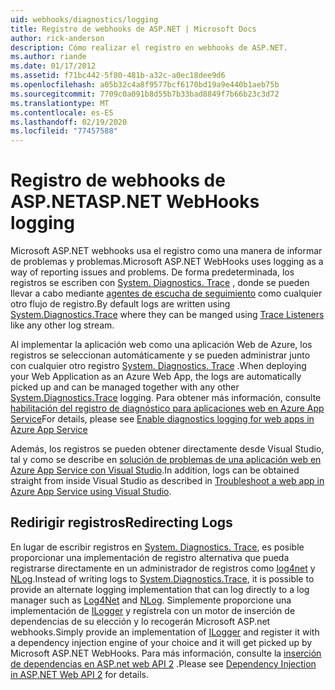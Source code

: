 ```yaml
---
uid: webhooks/diagnostics/logging
title: Registro de webhooks de ASP.NET | Microsoft Docs
author: rick-anderson
description: Cómo realizar el registro en webhooks de ASP.NET.
ms.author: riande
ms.date: 01/17/2012
ms.assetid: f71bc442-5f80-481b-a32c-a0ec18dee9d6
ms.openlocfilehash: a05b32c4a8f9577bcf6170bd19a9e440b1aeb75b
ms.sourcegitcommit: 7709c0a091b8d55b7b33bad8849f7b66b23c3d72
ms.translationtype: MT
ms.contentlocale: es-ES
ms.lasthandoff: 02/19/2020
ms.locfileid: "77457588"
---
```

# <a name="aspnet-webhooks-logging"></a><span data-ttu-id="24b7f-103">Registro de webhooks de ASP.NET</span><span class="sxs-lookup"><span data-stu-id="24b7f-103">ASP.NET WebHooks logging</span></span>

<span data-ttu-id="24b7f-104">Microsoft ASP.NET webhooks usa el registro como una manera de informar de problemas y problemas.</span><span class="sxs-lookup"><span data-stu-id="24b7f-104">Microsoft ASP.NET WebHooks uses logging as a way of reporting issues and problems.</span></span> <span data-ttu-id="24b7f-105">De forma predeterminada, los registros se escriben con [System. Diagnostics. Trace](https://msdn.microsoft.com/library/system.diagnostics.trace) , donde se pueden llevar a cabo mediante [agentes de escucha de seguimiento](https://msdn.microsoft.com/library/system.diagnostics.tracelistener.aspx) como cualquier otro flujo de registro.</span><span class="sxs-lookup"><span data-stu-id="24b7f-105">By default logs are written using [System.Diagnostics.Trace](https://msdn.microsoft.com/library/system.diagnostics.trace) where they can be manged using [Trace Listeners](https://msdn.microsoft.com/library/system.diagnostics.tracelistener.aspx) like any other log stream.</span></span>

<span data-ttu-id="24b7f-106">Al implementar la aplicación web como una aplicación Web de Azure, los registros se seleccionan automáticamente y se pueden administrar junto con cualquier otro registro [System. Diagnostics. Trace](https://msdn.microsoft.com/library/system.diagnostics.trace) .</span><span class="sxs-lookup"><span data-stu-id="24b7f-106">When deploying your Web Application as an Azure Web App, the logs are automatically picked up and can be managed together with any other [System.Diagnostics.Trace](https://msdn.microsoft.com/library/system.diagnostics.trace) logging.</span></span> <span data-ttu-id="24b7f-107">Para obtener más información, consulte [habilitación del registro de diagnóstico para aplicaciones web en Azure App Service](https://azure.microsoft.com/documentation/articles/web-sites-enable-diagnostic-log/)</span><span class="sxs-lookup"><span data-stu-id="24b7f-107">For details, please see [Enable diagnostics logging for web apps in Azure App Service](https://azure.microsoft.com/documentation/articles/web-sites-enable-diagnostic-log/)</span></span>

<span data-ttu-id="24b7f-108">Además, los registros se pueden obtener directamente desde Visual Studio, tal y como se describe en [solución de problemas de una aplicación web en Azure App Service con Visual Studio](https://azure.microsoft.com/documentation/articles/web-sites-dotnet-troubleshoot-visual-studio/#webserverlogs).</span><span class="sxs-lookup"><span data-stu-id="24b7f-108">In addition, logs can be obtained straight from inside Visual Studio as described in [Troubleshoot a web app in Azure App Service using Visual Studio](https://azure.microsoft.com/documentation/articles/web-sites-dotnet-troubleshoot-visual-studio/#webserverlogs).</span></span>

## <a name="redirecting-logs"></a><span data-ttu-id="24b7f-109">Redirigir registros</span><span class="sxs-lookup"><span data-stu-id="24b7f-109">Redirecting Logs</span></span>

<span data-ttu-id="24b7f-110">En lugar de escribir registros en [System. Diagnostics. Trace](https://msdn.microsoft.com/library/system.diagnostics.trace), es posible proporcionar una implementación de registro alternativa que pueda registrarse directamente en un administrador de registros como [log4net](http://logging.apache.org/log4net/) y [NLog](http://nlog-project.org/).</span><span class="sxs-lookup"><span data-stu-id="24b7f-110">Instead of writing logs to [System.Diagnostics.Trace](https://msdn.microsoft.com/library/system.diagnostics.trace), it is possible to provide an alternate logging implementation that can log directly to a log manager such as [Log4Net](http://logging.apache.org/log4net/) and [NLog](http://nlog-project.org/).</span></span> <span data-ttu-id="24b7f-111">Simplemente proporcione una implementación de [ILogger](https://github.com/aspnet/AspNetWebHooks/blob/master/src/Microsoft.AspNet.WebHooks.Common/Diagnostics/ILogger.cs) y regístrela con un motor de inserción de dependencias de su elección y lo recogerán Microsoft ASP.net webhooks.</span><span class="sxs-lookup"><span data-stu-id="24b7f-111">Simply provide an implementation of [ILogger](https://github.com/aspnet/AspNetWebHooks/blob/master/src/Microsoft.AspNet.WebHooks.Common/Diagnostics/ILogger.cs) and register it with a dependency injection engine of your choice and it will get picked up by Microsoft ASP.NET WebHooks.</span></span> <span data-ttu-id="24b7f-112">Para más información, consulte la [inserción de dependencias en ASP.net web API 2](https://www.asp.net/web-api/overview/advanced/dependency-injection) .</span><span class="sxs-lookup"><span data-stu-id="24b7f-112">Please see [Dependency Injection in ASP.NET Web API 2](https://www.asp.net/web-api/overview/advanced/dependency-injection) for details.</span></span>
